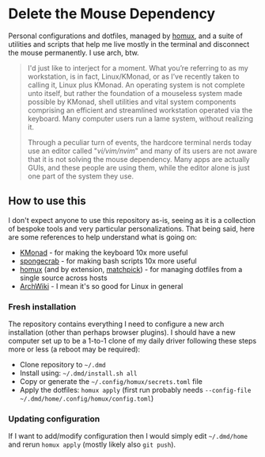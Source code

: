 # Delete the Mouse Dependency

Personal configurations and dotfiles, managed by [homux](https://github.com/ArielHorwitz/homux), and a suite of utilities and scripts that help me live mostly in the terminal and disconnect the mouse permanently. I use arch, btw.

> I'd just like to interject for a moment. What you’re referring to as my workstation, is in fact, Linux/KMonad, or as I’ve recently taken to calling it, Linux plus KMonad. An operating system is not complete unto itself, but rather the foundation of a mouseless system made possible by KMonad, shell utilities and vital system components comprising an efficient and streamlined workstation operated via the keyboard. Many computer users run a lame system, without realizing it.
>
> Through a peculiar turn of events, the hardcore terminal nerds today use an editor called "*vi/vim/nvim*" and many of its users are not aware that it is not solving the mouse dependency. Many apps are actually GUIs, and these people are using them, while the editor alone is just one part of the system they use.

## How to use this

I don't expect anyone to use this repository as-is, seeing as it is a collection of bespoke tools and very particular personalizations. That being said, here are some references to help understand what is going on:
* [KMonad](https://github.com/kmonad/kmonad/) - for making the keyboard 10x more useful
* [spongecrab](https://github.com/ArielHorwitz/spongecrab) - for making bash scripts 10x more useful
* [homux](https://github.com/ArielHorwitz/homux) (and by extension, [matchpick](https://github.com/ArielHorwitz/matchpick)) - for managing dotfiles from a single source across hosts
* [ArchWiki](https://wiki.archlinux.org/) - I mean it's so good for Linux in general

### Fresh installation
The repository contains everything I need to configure a new arch installation (other than perhaps browser plugins). I should have a new computer set up to be a 1-to-1 clone of my daily driver following these steps more or less (a reboot may be required):
* Clone repository to `~/.dmd`
* Install using: `~/.dmd/install.sh all`
* Copy or generate the `~/.config/homux/secrets.toml` file
* Apply the dotfiles: `homux apply` (first run probably needs `--config-file ~/.dmd/home/.config/homux/config.toml`)

### Updating configuration
If I want to add/modify configuration then I would simply edit `~/.dmd/home` and rerun `homux apply` (mostly likely also `git push`).
